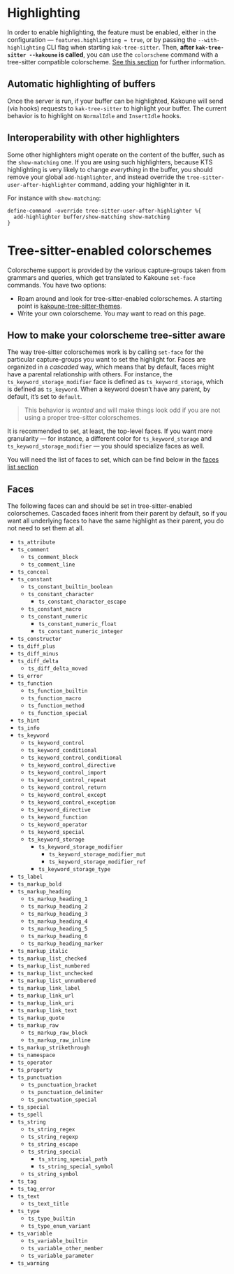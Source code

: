 # Highlighting

In order to enable highlighting, the feature must be enabled, either in the
configuration — `features.highlighting = true`, or by passing the
`--with-highlighting` CLI flag when starting `kak-tree-sitter`. Then, **after
`kak-tree-sitter --kakoune` is called**, you can use the `colorscheme` command
with a tree-sitter compatible colorscheme.
[See this section](#tree-sitter-enabled-colorschemes) for further information.

## Automatic highlighting of buffers

Once the server is run, if your buffer can be highlighted, Kakoune will send
(via hooks) requests to `kak-tree-sitter` to highlight your buffer. The current
behavior is to highlight on `NormalIdle` and `InsertIdle` hooks.

## Interoperability with other highlighters

Some other highlighters might operate on the content of the buffer, such as the
`show-matching` one. If you are using such highlighters, because KTS
highlighting is very likely to change _everything_ in the buffer, you should
remove your global `add-highlighter`, and instead override the
`tree-sitter-user-after-highlighter` command, adding your highlighter in it.

For instance with `show-matching`:

```kak
define-command -override tree-sitter-user-after-highlighter %{
  add-highlighter buffer/show-matching show-matching
}
```

#	Tree-sitter-enabled colorschemes

Colorscheme support is provided by the various capture-groups taken from
grammars and queries, which get translated to Kakoune `set-face` commands. You
have two options:

- Roam around and look for tree-sitter-enabled colorschemes. A starting point is
  [kakoune-tree-sitter-themes].
- Write your own colorscheme. You may want to read on this page.

## How to make your colorscheme tree-sitter aware

The way tree-sitter colorschemes work is by calling `set-face` for the
particular capture-groups you want to set the highlight for. Faces are organized
in a _cascaded_ way, which means that by default, faces might have a parental
relationship with others. For instance, the `ts_keyword_storage_modifier` face
is defined as `ts_keyword_storage`, which is defined as `ts_keyword`. When a
keyword doesn’t have any parent, by default, it’s set to `default`.

> This behavior is _wanted_ and will make things look odd if you are not using a
> proper tree-sitter colorschemes.

It is recommended to set, at least, the top-level faces. If you want more
granularity — for instance, a different color for `ts_keyword_storage` and
`ts_keyword_storage_modifier` — you should specialize faces as well.

You will need the list of faces to set, which can be find below in the
[faces list section](#faces)

## Faces

The following faces can and should be set in tree-sitter-enabled colorschemes.
Cascaded faces inherit from their parent by default, so if you want all
underlying faces to have the same highlight as their parent, you do not need to
set them at all.

- `ts_attribute`
- `ts_comment`
  - `ts_comment_block`
  - `ts_comment_line`
- `ts_conceal`
- `ts_constant`
  - `ts_constant_builtin_boolean`
  - `ts_constant_character`
    - `ts_constant_character_escape`
  - `ts_constant_macro`
  - `ts_constant_numeric`
    - `ts_constant_numeric_float`
    - `ts_constant_numeric_integer`
- `ts_constructor`
- `ts_diff_plus`
- `ts_diff_minus`
- `ts_diff_delta`
  - `ts_diff_delta_moved`
- `ts_error`
- `ts_function`
  - `ts_function_builtin`
  - `ts_function_macro`
  - `ts_function_method`
  - `ts_function_special`
- `ts_hint`
- `ts_info`
- `ts_keyword`
  - `ts_keyword_control`
  - `ts_keyword_conditional`
  - `ts_keyword_control_conditional`
  - `ts_keyword_control_directive`
  - `ts_keyword_control_import`
  - `ts_keyword_control_repeat`
  - `ts_keyword_control_return`
  - `ts_keyword_control_except`
  - `ts_keyword_control_exception`
  - `ts_keyword_directive`
  - `ts_keyword_function`
  - `ts_keyword_operator`
  - `ts_keyword_special`
  - `ts_keyword_storage`
    - `ts_keyword_storage_modifier`
      - `ts_keyword_storage_modifier_mut`
      - `ts_keyword_storage_modifier_ref`
    - `ts_keyword_storage_type`
- `ts_label`
- `ts_markup_bold`
- `ts_markup_heading`
  - `ts_markup_heading_1`
  - `ts_markup_heading_2`
  - `ts_markup_heading_3`
  - `ts_markup_heading_4`
  - `ts_markup_heading_5`
  - `ts_markup_heading_6`
  - `ts_markup_heading_marker`
- `ts_markup_italic`
- `ts_markup_list_checked`
- `ts_markup_list_numbered`
- `ts_markup_list_unchecked`
- `ts_markup_list_unnumbered`
- `ts_markup_link_label`
- `ts_markup_link_url`
- `ts_markup_link_uri`
- `ts_markup_link_text`
- `ts_markup_quote`
- `ts_markup_raw`
  - `ts_markup_raw_block`
  - `ts_markup_raw_inline`
- `ts_markup_strikethrough`
- `ts_namespace`
- `ts_operator`
- `ts_property`
- `ts_punctuation`
  - `ts_punctuation_bracket`
  - `ts_punctuation_delimiter`
  - `ts_punctuation_special`
- `ts_special`
- `ts_spell`
- `ts_string`
  - `ts_string_regex`
  - `ts_string_regexp`
  - `ts_string_escape`
  - `ts_string_special`
    - `ts_string_special_path`
    - `ts_string_special_symbol`
  - `ts_string_symbol`
- `ts_tag`
- `ts_tag_error`
- `ts_text`
  - `ts_text_title`
- `ts_type`
  - `ts_type_builtin`
  - `ts_type_enum_variant`
- `ts_variable`
  - `ts_variable_builtin`
  - `ts_variable_other_member`
  - `ts_variable_parameter`
- `ts_warning`

[kakoune-tree-sitter-themes]: https://git.sr.ht/~hadronized/kakoune-tree-sitter-themes
